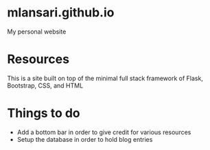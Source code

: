 # mlansari.github.io
My personal website

# Resources
This is a site built on top of the minimal full stack framework of Flask, Bootstrap, CSS, and HTML

# Things to do
* Add a bottom bar in order to give credit for various resources
* Setup the database in order to hold blog entries
